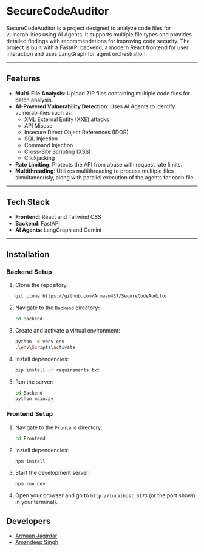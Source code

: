# SecureCodeAuditor

SecureCodeAuditor is a project designed to analyze code files for vulnerabilities using AI Agents. It supports multiple file types and provides detailed findings with recommendations for improving code security. The project is built with a FastAPI backend, a modern React frontend for user interaction and uses LangGraph for agent orchestration.

---

## Features

- **Multi-File Analysis**: Upload ZIP files containing multiple code files for batch analysis.
- **AI-Powered Vulnerability Detection**: Uses AI Agents to identify vulnerabilities such as:
  - XML External Entity (XXE) attacks
  - API Misuse
  - Insecure Direct Object References (IDOR)
  - SQL Injection
  - Command Injection
  - Cross-Site Scripting (XSS)
  - Clickjacking
- **Rate Limiting**: Protects the API from abuse with request rate limits.
- **Multithreading**: Utilizes multithreading to process multiple files simultaneously, along with parallel execution of the agents for each file.

---

## Tech Stack

- **Frontend**: React and Tailwind CSS
- **Backend**: FastAPI
- **AI Agents**: LangGraph and Gemini

---

## Installation

### Backend Setup

1. Clone the repository:
   ```bash
   git clone https://github.com/Armaan457/SecureCodeAuditor
   ```
2. Navigate to the `Backend` directory:
   ```bash
   cd Backend
   ```
3. Create and activate a virtual environment:
   ```bash
   python -m venv env
   .\env\Scripts\activate
   ```

4. Install dependencies:
   ```bash
   pip install -r requirements.txt
   ```

5. Run the server:
   ```bash
   cd Backend
   python main.py
   ```

### Frontend Setup

1. Navigate to the `Frontend` directory:
   ```bash
   cd Frontend
   ```

2. Install dependencies:
   ```bash
   npm install
   ```

3. Start the development server:
   ```bash
   npm run dev
   ```

4. Open your browser and go to `http://localhost:5173` (or the port shown in your terminal).


## Developers

- [Armaan Jagirdar](https://github.com/Armaan457)
- [Amandeep Singh](https://github.com/amandeepsingh29)

